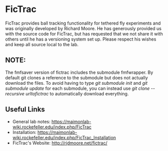 # FicTrac
FicTrac provides ball tracking functionality for tethered fly experiments and was originally developed by Richard Moore.  He has generously provided us with the source code for FicTrac, but has requested that we not share it with others until he has a versioning system set up.  Please respect his wishes and keep all source local to the lab.

## NOTE:
The fmfsaver version of fictrac includes the submodule fmfwrapper.  By default git clones a reference to the submodule but does not actually download the files.  To avoid having to type *git submodule init* and *git submodule update* for each submodule, you can instead use *git clone --recursive urltofictrac* to automatically download everything.  

## Useful Links
- General lab notes:  https://maimonlab-wiki.rockefeller.edu/index.php/FicTrac
- Installation:  https://maimonlab-wiki.rockefeller.edu/index.php/FicTrac_Installation
- FicTrac's Website:  http://rjdmoore.net/fictrac/
